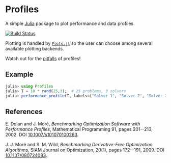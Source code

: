 # Profiles

A simple [Julia](http://julialang.org) package to plot performance and data profiles.

[![Build Status](https://travis-ci.org/JuliaOptimizers/Profiles.jl.svg?branch=master)](https://travis-ci.org/JuliaOptimizers/Profiles.jl)

Plotting is handled by [`Plots.jl`](https://github.com/tbreloff/Plots.jl) so the user can choose among several available plotting backends.

Watch out for the [pitfalls](http://purl.org/net/epubs/manifestation/20477017) of profiles!

## Example

```julia
julia> using Profiles
julia> T = 10 * rand(25,3);  # 25 problems, 3 solvers
julia> performance_profile(T, labels=["Solver 1", "Solver 2", "Solver 3"], title="Celebrity Deathmatch")
```

## References

E. Dolan and J. Moré, *Benchmarking Optimization Software with Performance Profiles*, Mathematical Programming 91, pages 201--213, 2002. DOI [10.1007/s101070100263](http://dx.doi.org/10.1007/s101070100263).

J. J. Moré and S. M. Wild, *Benchmarking Derivative-Free Optimization Algorithms*, SIAM Journal on Optimization, 20(1), pages 172--191, 2009. DOI [10.1137/080724083](http://dx.doi.org/10.1137/080724083).
